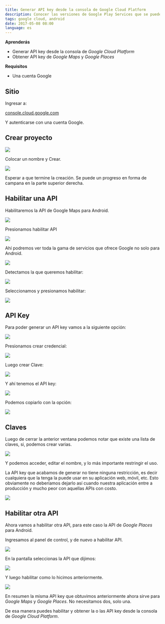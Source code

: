```yaml
---
title: Generar API key desde la consola de Google Cloud Platform
description: Conocer las versiones de Google Play Services que se pueden usar
tags: google cloud, android
date: 2017-05-08 08:00
language: es
---
```


**Aprenderás**

* Generar API key desde la consola de _Google Cloud Platform_
* Obtener API key de _Google Maps_ y _Google Places_

**Requisitos**

* Una cuenta Google

## Sitio

Ingresar a:

[console.cloud.google.com](https://console.cloud.google.com)

Y autenticarse con una cuenta Google.

## Crear proyecto

![](https://firebasestorage.googleapis.com/v0/b/maksha-41f4f.appspot.com/o/labs%2Fobtener-apikey-consola-gcp%2Fnew1.png?alt=media&token=3867cd91-4397-4c10-adcf-dc7f6b128913)

Colocar un nombre y Crear.

![](https://firebasestorage.googleapis.com/v0/b/maksha-41f4f.appspot.com/o/labs%2Fobtener-apikey-consola-gcp%2Fnew2.png?alt=media&token=3c23b694-fb09-478a-98b8-36ef5347a97b)

Esperar a que termine la creación. Se puede un progreso en forma de campana en la parte superior derecha.

## Habilitar una API

Habilitaremos la API de Google Maps para Android.

![](https://firebasestorage.googleapis.com/v0/b/maksha-41f4f.appspot.com/o/labs%2Fobtener-apikey-consola-gcp%2Fnew3.png?alt=media&token=74149936-5fdb-40dc-b1c7-f21b56696dff)

Presionamos habilitar API

![](https://firebasestorage.googleapis.com/v0/b/maksha-41f4f.appspot.com/o/labs%2Fobtener-apikey-consola-gcp%2Fnew4.png?alt=media&token=383bc95e-810a-4e40-9524-dc951e9fad3f)

Ahí podremos ver toda la gama de servicios que ofrece Google no solo para Android.

![](https://firebasestorage.googleapis.com/v0/b/maksha-41f4f.appspot.com/o/labs%2Fobtener-apikey-consola-gcp%2Fnew5.png?alt=media&token=a13cbf4d-05ad-479e-b7c6-caa5d04e1c7f)

Detectamos la que queremos habilitar:

![](https://firebasestorage.googleapis.com/v0/b/maksha-41f4f.appspot.com/o/labs%2Fobtener-apikey-consola-gcp%2Fnew6.png?alt=media&token=2053c8a5-de47-49a0-947a-71181a1980cc)

Seleccionamos y presionamos habilitar:

![](https://firebasestorage.googleapis.com/v0/b/maksha-41f4f.appspot.com/o/labs%2Fobtener-apikey-consola-gcp%2Fnew8.png?alt=media&token=505c69b4-99df-4f65-b507-6a1802330c28)

## API Key

Para poder generar un API key vamos a la siguiente opción:

![](https://firebasestorage.googleapis.com/v0/b/maksha-41f4f.appspot.com/o/labs%2Fobtener-apikey-consola-gcp%2Fnew9.png?alt=media&token=71875e50-5e99-4b58-a3af-1a2224ad64c0)

Presionamos crear credencial:

![](https://firebasestorage.googleapis.com/v0/b/maksha-41f4f.appspot.com/o/labs%2Fobtener-apikey-consola-gcp%2Fnew10.png?alt=media&token=3b9ab837-4906-4080-afef-512dbc7febff)

Luego crear Clave:

![](https://firebasestorage.googleapis.com/v0/b/maksha-41f4f.appspot.com/o/labs%2Fobtener-apikey-consola-gcp%2Fnew11.png?alt=media&token=e8e44efd-f42f-48c2-8008-470d40750849)

Y ahí tenemos el API key:

![](https://firebasestorage.googleapis.com/v0/b/maksha-41f4f.appspot.com/o/labs%2Fobtener-apikey-consola-gcp%2Fnew12.png?alt=media&token=290908bf-53df-4d07-9d10-addbc65e0659)

Podemos copiarlo con la opción:

![](https://firebasestorage.googleapis.com/v0/b/maksha-41f4f.appspot.com/o/labs%2Fobtener-apikey-consola-gcp%2Fnew13.png?alt=media&token=d8c4c87a-7796-40f0-894f-dd5a33870a67)

## Claves

Luego de cerrar la anterior ventana podemos notar que existe una lista de claves, si, podemos crear varias.

![](https://firebasestorage.googleapis.com/v0/b/maksha-41f4f.appspot.com/o/labs%2Fobtener-apikey-consola-gcp%2Fnew14.png?alt=media&token=8e9724ee-3df8-4cd0-965c-273d6f687d42)

Y podemos acceder, editar el nombre, y lo más importante restringir el uso.

La API key que acabamos de generar no tiene ninguna restricción, es decir cualquiera que la tenga la puede usar en su aplicación web, móvil, etc. Esto obviamente no deberíamos dejarlo así cuando nuestra aplicación entre a producción y mucho peor con aquellas APIs con costo.

![](https://firebasestorage.googleapis.com/v0/b/maksha-41f4f.appspot.com/o/labs%2Fobtener-apikey-consola-gcp%2Fnew18.png?alt=media&token=213a9a27-e71a-4eb0-af94-2dabfe83e032)

## Habilitar otra API

Ahora vamos a habilitar otra API, para este caso la API de _Google Places_ para Android.

Ingresamos al panel de control, y de nuevo a habilitar API.

![](https://firebasestorage.googleapis.com/v0/b/maksha-41f4f.appspot.com/o/labs%2Fobtener-apikey-consola-gcp%2Fnew15.png?alt=media&token=0a64e177-f391-44aa-851b-4893afb0c8d2)

En la pantalla seleccionas la API que dijimos:

![](https://firebasestorage.googleapis.com/v0/b/maksha-41f4f.appspot.com/o/labs%2Fobtener-apikey-consola-gcp%2Fnew7.png?alt=media&token=37580525-f134-4c37-8079-ff7a71ca6acc)

Y luego habilitar como lo hicimos anteriormente.

![](https://firebasestorage.googleapis.com/v0/b/maksha-41f4f.appspot.com/o/labs%2Fobtener-apikey-consola-gcp%2Fnew17.png?alt=media&token=70feff9d-bff0-4453-a643-50b648cd57c7)

En resumen la misma API key que obtuvimos anteriormente ahora sirve para _Google Maps_ y _Google Places_. No necesitamos dos, solo una.

De esa manera puedes habilitar y obtener la o las API key desde la consola de _Google Cloud Platform_.
